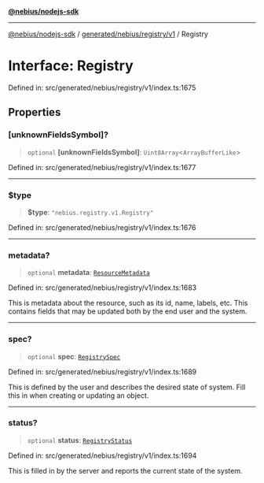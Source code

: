 [**@nebius/nodejs-sdk**](../../../../../README.md)

***

[@nebius/nodejs-sdk](../../../../../README.md) / [generated/nebius/registry/v1](../README.md) / Registry

# Interface: Registry

Defined in: src/generated/nebius/registry/v1/index.ts:1675

## Properties

### \[unknownFieldsSymbol\]?

> `optional` **\[unknownFieldsSymbol\]**: `Uint8Array`\<`ArrayBufferLike`\>

Defined in: src/generated/nebius/registry/v1/index.ts:1677

***

### $type

> **$type**: `"nebius.registry.v1.Registry"`

Defined in: src/generated/nebius/registry/v1/index.ts:1676

***

### metadata?

> `optional` **metadata**: [`ResourceMetadata`](../../../common/v1/interfaces/ResourceMetadata.md)

Defined in: src/generated/nebius/registry/v1/index.ts:1683

This is metadata about the resource, such as its id, name, labels, etc.
 This contains fields that may be updated both by the end user and the system.

***

### spec?

> `optional` **spec**: [`RegistrySpec`](RegistrySpec.md)

Defined in: src/generated/nebius/registry/v1/index.ts:1689

This is defined by the user and describes the desired state of system.
 Fill this in when creating or updating an object.

***

### status?

> `optional` **status**: [`RegistryStatus`](RegistryStatus.md)

Defined in: src/generated/nebius/registry/v1/index.ts:1694

This is filled in by the server and reports the current state of the system.
